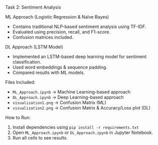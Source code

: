Task 2: Sentiment Analysis

 ML Approach (Logistic Regression & Naïve Bayes)
- Contains traditional NLP-based sentiment analysis using TF-IDF.
- Evaluated using precision, recall, and F1-score.
- Confusion matrices included.

DL Approach (LSTM Model)
- Implemented an LSTM-based deep learning model for sentiment classification.
- Used word embeddings & sequence padding.
- Compared results with ML models.

Files Included:
- `ML_Approach.ipynb` → Machine Learning-based approach
- `DL_Approach.ipynb` → Deep Learning-based approach
- `visualization1.png` → Confusion Matrix (ML)
- `visualization2.png` → Confusion Matrix & Accuracy/Loss plot (DL)

How to Run:
1. Install dependencies using `pip install -r requirements.txt`
2. Open `ML_Approach.ipynb` or `DL_Approach.ipynb` in Jupyter Notebook.
3. Run all cells to see results.
